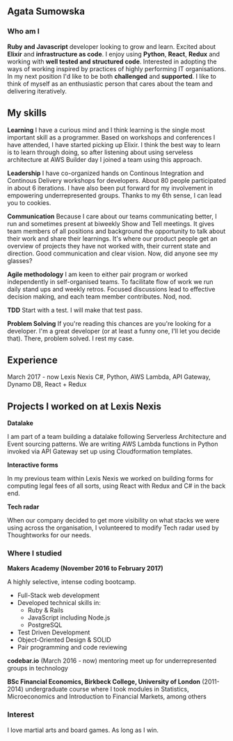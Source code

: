 ## Agata Sumowska

### Who am I

**Ruby and Javascript** developer looking to grow and learn. Excited about **Elixir** and **infrastructure as code**. I enjoy using **Python**, **React**, **Redux** and working with **well tested and structured code**. Interested in adopting the ways of working inspired by practices of highly performing IT organisations. In my next position I'd like to be both **challenged** and **supported**. I like to think of myself as an enthusiastic person that cares about the team and delivering iteratively.

## My skills

**Learning**
I have a curious mind and I think learning is the single most important skill as a programmer. Based on workshops and conferences I have attended, I have started picking up Elixir. I think the best way to learn is to learn through doing, so after listening about using serveless architecture at AWS Builder day I joined a team using this approach.

**Leadership**
I have co-organized hands on Continous Integration and Continous Delivery workshops for developers. About 80 people participated in about 6 iterations. I have also been put forward for my involvement in empowering underrepresented groups. Thanks to my 6th sense, I can lead you to cookies.

**Communication**
Because I care about our teams communicating better, I run and sometimes present at biweekly Show and Tell meetings. It gives team members of all positions and background the opportunity to talk about their work and share their learnings. It's where our product people get an overview of projects they have not worked with, their current state and direction. Good communication and clear vision. Now, did anyone see my glasses?

**Agile methodology**
I am keen to either pair program or worked independently in self-organised teams. To facilitate flow of work we run daily stand ups and weekly retros. Focused discussions lead to effective decision making, and each team member contributes. Nod, nod.

**TDD**
Start with a test. I will make that test pass.

**Problem Solving**
If you're reading this chances are you're looking for a developer. I'm a great developer (or at least a funny one, I'll let you decide that). There, problem solved. I rest my case.

## Experience

 March 2017 - now Lexis Nexis
 C#, Python, AWS Lambda, API Gateway, Dynamo DB, React + Redux

## Projects I worked on at Lexis Nexis

**Datalake**

I am part of a team building a datalake following Serverless Architecture and Event sourcing patterns. We are writing AWS Lambda functions in Python invoked via API Gateway set up using Cloudformation templates.

**Interactive forms**

In my previous team within Lexis Nexis we worked on building forms for computing legal fees of all sorts, using React with Redux and C# in the back end.

**Tech radar**

When our company decided to get more visibility on what stacks we were using across the organisation, I volunteered to modify Tech radar used by Thoughtworks for our needs.


### Where I studied

**Makers Academy (November 2016 to February 2017)**

A highly selective, intense coding bootcamp.  
- Full-Stack web development
- Developed technical skills in:
    - Ruby & Rails
    - JavaScript including Node.js
    - PostgreSQL
- Test Driven Development
- Object-Oriented Design & SOLID
- Pair programming and code reviewing

**codebar.io** (March 2016 - now)
mentoring meet up for underrepresented groups in technology

**BSc Financial Economics, Birkbeck College, University of London** (2011-2014)
undergraduate course where I took modules in Statistics, Microeconomics and Introduction to Financial Markets, among others


### Interest

I love martial arts and board games. As long as I win.

